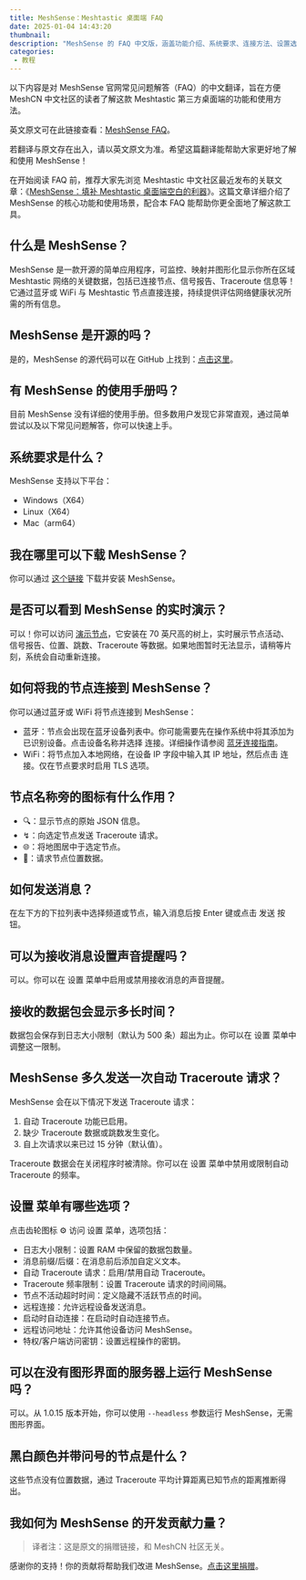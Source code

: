 ```yaml
---
title: MeshSense：Meshtastic 桌面端 FAQ
date: 2025-01-04 14:43:20
thumbnail: 
description: "MeshSense 的 FAQ 中文版，涵盖功能介绍、系统要求、连接方法、设置选项以及实时演示等内容，帮助用户快速上手并深入了解这款 Meshtastic 桌面客户端。"
categories:
 - 教程
---
```


以下内容是对 MeshSense 官网常见问题解答（FAQ）的中文翻译，旨在方便 MeshCN 中文社区的读者了解这款 Meshtastic 第三方桌面端的功能和使用方法。

英文原文可在此链接查看：[MeshSense FAQ](https://affirmatech.com/meshsense/faq)。

若翻译与原文存在出入，请以英文原文为准。希望这篇翻译能帮助大家更好地了解和使用 MeshSense！

在开始阅读 FAQ 前，推荐大家先浏览 Meshtastic 中文社区最近发布的关联文章：《[MeshSense：填补 Meshtastic 桌面端空白的利器](https://meshcn.net/meshtastic-desktop-client-meshsense-introduction/)》。这篇文章详细介绍了 MeshSense 的核心功能和使用场景，配合本 FAQ 能帮助你更全面地了解这款工具。

## 什么是 MeshSense？

MeshSense 是一款开源的简单应用程序，可监控、映射并图形化显示你所在区域 Meshtastic 网络的关键数据，包括已连接节点、信号报告、Traceroute 信息等！它通过蓝牙或 WiFi 与 Meshtastic 节点直接连接，持续提供评估网络健康状况所需的所有信息。

## MeshSense 是开源的吗？

是的，MeshSense 的源代码可以在 GitHub 上找到：[点击这里](https://github.com/Affirmatech/MeshSense)。

## 有 MeshSense 的使用手册吗？

目前 MeshSense 没有详细的使用手册。但多数用户发现它非常直观，通过简单尝试以及以下常见问题解答，你可以快速上手。

## 系统要求是什么？

MeshSense 支持以下平台：
- Windows（X64）
- Linux（X64）
- Mac（arm64）

## 我在哪里可以下载 MeshSense？

你可以通过 [这个链接](https://affirmatech.com/meshsense) 下载并安装 MeshSense。

## 是否可以看到 MeshSense 的实时演示？

可以！你可以访问 [演示节点](https://affirmatech.com/meshsense/FJP1/)，它安装在 70 英尺高的树上，实时展示节点活动、信号报告、位置、跳数、Traceroute 等数据。如果地图暂时无法显示，请稍等片刻，系统会自动重新连接。

## 如何将我的节点连接到 MeshSense？

你可以通过蓝牙或 WiFi 将节点连接到 MeshSense：

- 蓝牙：节点会出现在蓝牙设备列表中。你可能需要先在操作系统中将其添加为已识别设备。点击设备名称并选择 连接。详细操作请参阅 [蓝牙连接指南](https://affirmatech.com/meshsense/bluetooth)。
- WiFi：将节点加入本地网络，在设备 IP 字段中输入其 IP 地址，然后点击 连接。仅在节点要求时启用 TLS 选项。

## 节点名称旁的图标有什么作用？

- 🔍：显示节点的原始 JSON 信息。
- ↯：向选定节点发送 Traceroute 请求。
- 🌐：将地图居中于选定节点。
- 📡：请求节点位置数据。

## 如何发送消息？

在左下方的下拉列表中选择频道或节点，输入消息后按 Enter 键或点击 发送 按钮。

## 可以为接收消息设置声音提醒吗？

可以。你可以在 设置 菜单中启用或禁用接收消息的声音提醒。

## 接收的数据包会显示多长时间？

数据包会保存到日志大小限制（默认为 500 条）超出为止。你可以在 设置 菜单中调整这一限制。

## MeshSense 多久发送一次自动 Traceroute 请求？

MeshSense 会在以下情况下发送 Traceroute 请求：
1. 自动 Traceroute 功能已启用。
2. 缺少 Traceroute 数据或跳数发生变化。
3. 自上次请求以来已过 15 分钟（默认值）。

Traceroute 数据会在关闭程序时被清除。你可以在 设置 菜单中禁用或限制自动 Traceroute 的频率。

## 设置 菜单有哪些选项？

点击齿轮图标 ⚙ 访问 设置 菜单，选项包括：

- 日志大小限制：设置 RAM 中保留的数据包数量。
- 消息前缀/后缀：在消息前后添加自定义文本。
- 自动 Traceroute 请求：启用/禁用自动 Traceroute。
- Traceroute 频率限制：设置 Traceroute 请求的时间间隔。
- 节点不活动超时时间：定义隐藏不活跃节点的时间。
- 远程连接：允许远程设备发送消息。
- 启动时自动连接：在启动时自动连接节点。
- 远程访问地址：允许其他设备访问 MeshSense。
- 特权/客户端访问密钥：设置远程操作的密钥。

## 可以在没有图形界面的服务器上运行 MeshSense 吗？

可以。从 1.0.15 版本开始，你可以使用 `--headless` 参数运行 MeshSense，无需图形界面。

## 黑白颜色并带问号的节点是什么？

这些节点没有位置数据，通过 Traceroute 平均计算距离已知节点的距离推断得出。

## 我如何为 MeshSense 的开发贡献力量？

> 译者注：这是原文的捐赠链接，和 MeshCN 社区无关。

感谢你的支持！你的贡献将帮助我们改进 MeshSense。[点击这里捐赠](https://purchase.affirmatech.com/?productId=MeshSenseDonation)。
